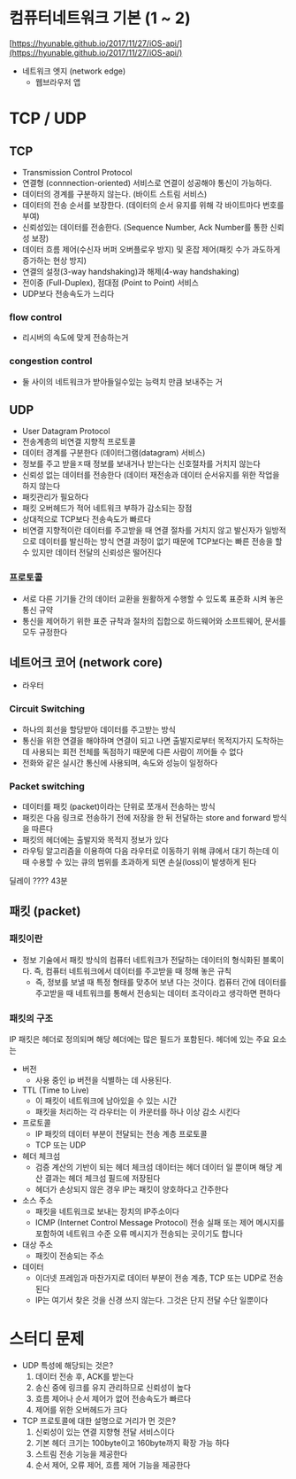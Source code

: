 # 컴퓨터네트워크 기본 (1 ~ 2)

[https://hyunable.github.io/2017/11/27/iOS-api/](https://hyunable.github.io/2017/11/27/iOS-api/)

- 네트워크 엣지 (network edge)
    - 웹브라우저 앱

# TCP / UDP

## TCP

- Transmission Control Protocol
- 연결형 (connnection-oriented) 서비스로 연결이 성공해야 통신이 가능하다.
- 데이터의 경계를 구분하지 않는다. (바이트 스트림 서비스)
- 데이터의 전송 순서를 보장한다. (데이터의 순서 유지를 위해 각 바이트마다 번호를 부여)
- 신뢰성있는 데이터를 전송한다. (Sequence Number, Ack Number를 통한 신뢰성 보장)
- 데이터 흐름 제어(수신자 버퍼 오버플로우 방지) 및 혼잡 제어(패킷 수가 과도하게 증가하는 현상 방지)
- 연결의 설정(3-way handshaking)과 해제(4-way handshaking)
- 전이중 (Full-Duplex), 점대점 (Point to Point) 서비스
- UDP보다 전송속도가 느리다

### flow control

- 리시버의 속도에 맞게 전송하는거

### congestion control

- 둘 사이의 네트워크가 받아들일수있는 능력치 만큼 보내주는 거

## UDP

- User Datagram Protocol
- 전송계층의 비연결 지향적 프로토콜
- 데이터 경계를 구분한다 (데이터그램(datagram) 서비스)
- 정보를 주고 받을ㅈ때 정보를 보내거나 받는다는 신호절차를 거치지 않는다
- 신뢰성 없는 데이터를 전송한다 (데이터 재전송과 데이터 순서유지를 위한 작업을 하지 않는다
- 패킷관리가 필요하다
- 패킷 오버헤드가 적어 네트워크 부하가 감소되는 장점
- 상대적으로 TCP보다 전송속도가 빠르다
- 비연결 지향적이란 데이터를 주고받을 때 연결 절차를 거치지 않고 발신자가 일방적으로 데이터를 발신하는 방식 연결 과정이 없기 때문에 TCP보다는 빠른 전송을 할 수 있지만 데이터 전달의 신뢰성은 떨어진다

### 프로토콜

- 서로 다른 기기들 간의 데이터 교환을 원활하게 수행할 수 있도록 표준화 시켜 놓은 통신 규약
- 통신을 제어하기 위한 표준 규착과 절차의 집합으로 하드웨어와 소프트웨어, 문서를 모두 규정한다

## 네트어크 코어 (network core)

- 라우터

### Circuit Switching

- 하나의 회선을 할당받아 데이터를 주고받는 방식
- 통신을 위한 연결을 해야하며 연결이 되고 나면 출발지로부터 목적지가지 도착하는데 사용되는 회전 전체를 독점하기 때문에 다른 사람이 끼어들 수 없다
- 전화와 같은 실시간 통신에 사용되며, 속도와 성능이 일정하다

### Packet switching

- 데이터를 패킷 (packet)이라는 단위로 쪼개서 전송하는 방식
- 패킷은 다음 링크로 전송하기 전에 저장을 한 뒤 전달하는 store and forward 방식을 따른다
- 패킷의 헤더에는 출발지와 목적지 정보가 있다
- 라우팅 알고리즘을 이용하여 다음 라우터로 이동하기 위해 큐에서 대기 하는데 이 때 수용할 수 있는 큐의 범위를 초과하게 되면 손실(loss)이 발생하게 된다

딜레이 ???? 43분

## 패킷 (packet)

### 패킷이란

- 정보 기술에서 패킷 방식의 컴퓨터 네트워크가 전달하는 데이터의 형식화된 블록이다. 즉, 컴퓨터 네트워크에서 데이터를 주고받을 때 정해 놓은 규칙
    - 즉, 정보를 보낼 때 특정 형태를 맞추어 보낸 다는 것이다. 컴퓨터 간에 데이터를 주고받을 때 네트워크를 통해서 전송되는 데이터 조각이라고 생각하면 편하다

### 패킷의 구조

IP 패킷은 헤더로 정의되며 해당 헤더에는 많은 필드가 포함된다. 헤더에 있는 주요 요소는

- 버전
    - 사용 중인 ip 버전을 식별하는 데 사용된다.
- TTL (Time to Live)
    - 이 패킷이 네트워크에 남아있을 수 있는 시간
    - 패킷을 처리하는 각 라우터는 이 카운터를 하나 이상 감소 시킨다
- 프로토콜
    - IP 패킷의 데이터 부분이 전달되는 전송 계층 프로토콜
    - TCP 또는 UDP
- 헤더 체크섬
    - 검증 계산의 기반이 되는 헤더 체크섬 데이터는 헤더 데이터 일 뿐이며 해당 계산 결과는 헤더 체크섬 필드에 저장된다
    - 헤더가 손상되지 않은 경우 IP는 패킷이 양호하다고 간주한다
- 소스 주소
    - 패킷을 네트워크로 보내는 장치의 IP주소이다
    - ICMP (Internet Control Message Protocol) 전송 실패 또는 제어 메시지를 포함하여 네트워크 수준 오류 메시지가 전송되는 곳이기도 합니다
- 대상 주소
    - 패킷이 전송되는 주소
- 데이터
    - 이더넷 프레임과 마찬가지로 데이터 부분이 전송 계층, TCP 또는 UDP로 전송된다
    - IP는 여기서 찾은 것을 신경 쓰지 않는다. 그것은 단지 전달 수단 일뿐이다

# 스터디 문제

- UDP 특성에 해당되는 것은?
    1. 데이터 전송 후, ACK를 받는다
    2. 송신 중에 링크를 유지 관리하므로 신뢰성이 높다
    3. 흐름 제어나 순서 제어가 없어 전송속도가 빠르다
    4. 제어를 위한 오버헤드가 크다
- TCP 프로토콜에 대한 설명으로 거리가 먼 것은?
    1. 신뢰성이 있는 연결 지향형 전달 서비스이다
    2. 기본 헤더 크기는 100byte이고 160byte까지 확장 가능 하다
    3. 스트림 전송 기능을 제공한다
    4. 순서 제어, 오류 제어, 흐름 제어 기능을 제공한다